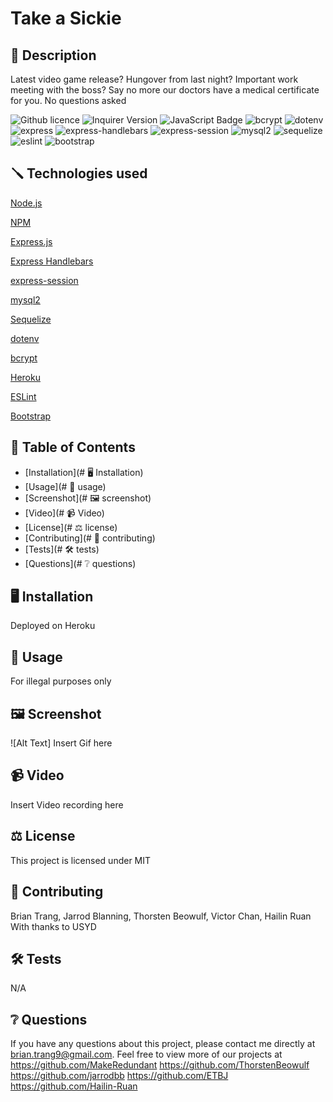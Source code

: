 # Take a Sickie
## 📄 Description 
Latest video game release? Hungover from last night? Important work meeting with the boss? Say no more our doctors have a medical certificate for you.
No questions asked

![Github licence](http://img.shields.io/badge/license-MIT-blue.svg)
![Inquirer Version](https://img.shields.io/badge/Inquirer-8.2.4-blue.svg)
![JavaScript Badge](https://img.shields.io/badge/JavaScript-100%25-yellow.svg)
![bcrypt](https://img.shields.io/badge/bcrypt-v5.0.0-blue)
![dotenv](https://img.shields.io/badge/dotenv-v8.2.0-green)
![express](https://img.shields.io/badge/express-v4.17.1-orange)
![express-handlebars](https://img.shields.io/badge/express--handlebars-v5.2.0-red)
![express-session](https://img.shields.io/badge/express--session-v1.17.1-yellow)
![mysql2](https://img.shields.io/badge/mysql2-v2.2.5-blueviolet)
![sequelize](https://img.shields.io/badge/sequelize-v6.3.5-important)
![eslint](https://img.shields.io/badge/eslint-v7.12.1-lightgrey)
![bootstrap](https://img.shields.io/badge/Bootstrap-CSS%20Framework-blueviolet)

## 🪛 Technologies used 
<p><a href="https://nodejs.org/">Node.js</a></p>
<p><a href="https://www.npmjs.com/">NPM</a></p>
<p><a href="https://www.npmjs.com/package/express">Express.js</a></p>
<p><a href="https://www.npmjs.com/package/express-handlebars">Express Handlebars</a></p>
<p><a href="https://www.npmjs.com/package/express-session">express-session</a></p>
<p><a href="https://www.npmjs.com/package/mysql2">mysql2</a></p>
<p><a href="https://www.npmjs.com/package/sequelize">Sequelize</a></p>
<p><a href="https://www.npmjs.com/package/dotenv">dotenv</a></p>
<p><a href="https://www.npmjs.com/package/bcrypt">bcrypt</a></p>
<p><a href="https://heroku.com/">Heroku</a></p>
<p><a href="https://www.npmjs.com/package/eslint">ESLint</a></p>
<p><a href="https://www.npmjs.com/package/bootstrap">Bootstrap</a></p>

## 📓 Table of Contents
* [Installation](# 🖥️ Installation)
* [Usage](# 💬 usage)
* [Screenshot](# 🖼️ screenshot)
* [Video](# 📹 Video)
* [License](# ⚖️ license)
* [Contributing](# 🤝 contributing)
* [Tests](# 🛠️ tests)
* [Questions](# ❔ questions)
    
## 🖥️ Installation 
Deployed on Heroku 
  
## 💬 Usage 
For illegal purposes only


## 🖼️ Screenshot
![Alt Text] Insert Gif here


## 📹 Video
Insert Video recording here 

## ⚖️ License 
This project is licensed under MIT
  
## 🤝 Contributing 
Brian Trang,
Jarrod Blanning,
Thorsten Beowulf,
Victor Chan,
Hailin Ruan
With thanks to USYD
  
## 🛠️ Tests
N/A
 
## ❔ Questions
If you have any questions about this project, please contact me directly at brian.trang9@gmail.com. Feel free to view more of our projects at 
https://github.com/MakeRedundant
https://github.com/ThorstenBeowulf
https://github.com/jarrodbb
https://github.com/ETBJ
https://github.com/Hailin-Ruan
